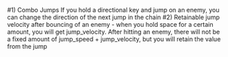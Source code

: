 #1) Combo Jumps
	If you hold a directional key and jump on an enemy, you can change the direction of the next jump in the chain
#2) Retainable jump velocity after bouncing of an enemy - when you hold space for a certain amount, you will get jump_velocity. After hitting an enemy, there will not be a fixed amount of jump_speed + jump_velocity, but you will retain the value from the jump